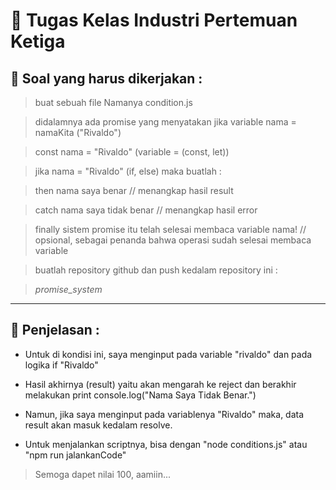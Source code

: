 # 📖 Tugas Kelas Industri Pertemuan Ketiga
## 📄 Soal yang harus dikerjakan :
> buat sebuah file Namanya condition.js

> didalamnya ada promise yang menyatakan jika variable nama = namaKita ("Rivaldo")

> const nama = "Rivaldo" (variable = (const, let))

> jika nama = "Rivaldo" (if, else) maka buatlah :

> then nama saya benar // menangkap hasil result

> catch nama saya tidak benar // menangkap hasil error

> finally sistem promise itu telah selesai membaca variable nama! // opsional, sebagai penanda bahwa operasi sudah selesai membaca variable

> buatlah repository github dan push kedalam repository ini :

> *promise_system*
<hr>

## 📘 Penjelasan :
- Untuk di kondisi ini, saya menginput pada variable "rivaldo" dan pada logika if "Rivaldo"
- Hasil akhirnya (result) yaitu akan mengarah ke reject dan berakhir melakukan print console.log("Nama Saya Tidak Benar.")
- Namun, jika saya menginput pada variablenya "Rivaldo" maka, data result akan masuk kedalam resolve.

- Untuk menjalankan scriptnya, bisa dengan "node conditions.js" atau "npm run jalankanCode"

> Semoga dapet nilai 100, aamiin...
